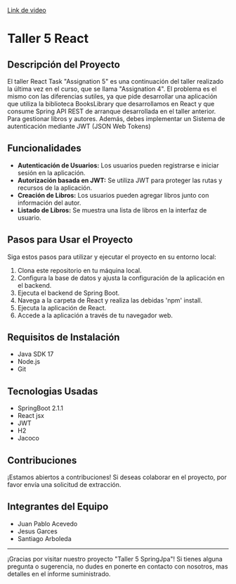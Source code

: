 [Link de video]()

# Taller 5 React

## Descripción del Proyecto

El taller React Task "Assignation 5" es una continuación del taller realizado la última vez en el curso, que se llama "Assignation 4". El problema es el mismo con las diferencias sutiles, ya que pide desarrollar una aplicación que utiliza la biblioteca BooksLibrary que desarrollamos en React y que consume Spring
API REST de arranque desarrollada en el taller anterior. Para gestionar libros y autores. Además,
debes implementar un
Sistema de autenticación mediante JWT (JSON Web Tokens)

## Funcionalidades

- **Autenticación de Usuarios:** Los usuarios pueden registrarse e iniciar sesión en la aplicación.
- **Autorización basada en JWT:** Se utiliza JWT para proteger las rutas y recursos de la aplicación.
- **Creación de Libros:** Los usuarios pueden agregar libros junto con información del autor.
- **Listado de Libros:** Se muestra una lista de libros en la interfaz de usuario.

## Pasos para Usar el Proyecto

Siga estos pasos para utilizar y ejecutar el proyecto en su entorno local:

1. Clona este repositorio en tu máquina local.
2. Configura la base de datos y ajusta la configuración de la aplicación en el backend.
3. Ejecuta el backend de Spring Boot.
4. Navega a la carpeta de React y realiza las debidas 'npm' install.
5. Ejecuta la aplicación de React.
6. Accede a la aplicación a través de tu navegador web.

## Requisitos de Instalación

- Java SDK 17
- Node.js
- Git

## Tecnologias Usadas
- SpringBoot 2.1.1
- React jsx
- JWT
- H2 
- Jacoco

## Contribuciones

¡Estamos abiertos a contribuciones! Si deseas colaborar en el proyecto, por favor envía una solicitud de extracción.

## Integrantes del Equipo

- Juan Pablo Acevedo
- Jesus Garces
- Santiago Arboleda

---

¡Gracias por visitar nuestro proyecto "Taller 5 SpringJpa"! Si tienes alguna pregunta o sugerencia, no dudes en ponerte en contacto con nosotros, mas detalles en el informe suministrado.
